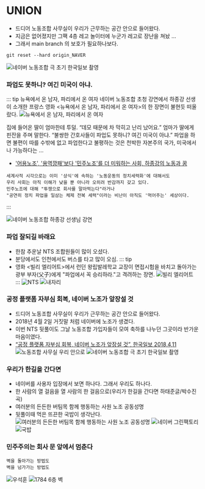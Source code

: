 # UNION
- 드디어 노동조합 사무실이 우리가 근무하는 공간 안으로 들어왔다.
- 지금은 없어졌지만 그팩 4층 레고 놀이터에 누군가 레고로 장난을 쳐놨 ...
- 그래서 main branch 의 보호가 필요하나보다.
``` NAVER
git reset --hard origin_NAVER
```
![네이버 노동조합 극 초기 한국일보 촬영](../../images/naverunion/logo.jpeg)

### 파업도 못하니? 여긴 미국이 아냐.
::: tip 뉴욕에서 온 남자, 파리에서 온 여자
네이버 노동조합 초청 강연에서 하종강 선생이 소개한 프랑스 영화 <뉴욕에서 온 남자, 파리에서 온 여자>의 한 장면이 불현듯 떠올랐다.
![뉴욕에서 온 남자, 파리에서 온 여자](../../images/naverunion/ny.jpeg)

집에 들어온 딸이 엄마한테 투덜. “데모 때문에 차 막히고 난리 났어요.” 엄마가 딸에게 핀잔을 주며 말한다. “불쌍한 간호사들이 파업도 못하니? 여긴 미국이 아냐.” 파업을 하면 불편이 따를 수밖에 없고 파업한다고 불평하는 것은 천박한 자본주의 국가, 미국에서나 가능하다는 ...

- ['어용노조', '용역깡패'보다 '민주노조'를 더 미워하는 사회, 하종강의 노동과 꿈](http://hadream.com/xe/move/3548)

``` union
세계사적 시각으로는 이미 '상식'에 속하는 '노동운동의 정치세력화'에 대해서도
우리 사회는 아직 이해가 낮을 뿐 아니라 오히려 반감까지 갖고 있다. 
민주노조에 대해 "투쟁으로 회사를 말아먹는다"라거나 
"공연히 정치 파업을 일삼는 체제 전복 세력"이라는 비난이 아직도 '먹어주는' 세상이다.
```
:::

![네이버 노동조합 하종강 선생님 강연](../../images/naverunion/hjk.jpeg)

### 파업 잘되길 바래요
- 한참 추운날 NTS 조합원들이 많이 오셨다.
- 분당에서도 인천에서도 버스를 타고 많이 오심.
::: tip
- 영화 <빌리 엘리어트>에서 런던 왕립발레학교 교장이 면접시험을 바치고 돌아가는 광부 부자(父子)에게 "파업에서 꼭 승리하라."고 격려하는 장면.
![빌리 엘리어트](../../images/naverunion/b.jpeg)
:::
![NTS](../../images/naverunion/nts.jpeg)
![내자리](../../images/naverunion/desk2.jpeg)

### 공정 플랫폼 자부심 회복, 네이버 노조가 앞장설 것
- 드디어 노동조합 사무실이 우리가 근무하는 공간 안으로 들어왔다.
- 2018년 4월 2일 거짓말 처럼 네이버에 노조가 생겼다.
- 이번 NTS 뒷풀이도 그날 노동조합 가입자들이 모여 축하를 나누던 그곳이라 반가운 마음이였다.
- [“공정 플랫폼 자부심 회복, 네이버 노조가 앞장설 것”, 한국일보 2018,4,11](https://www.hankookilbo.com/News/Read/201804110457391978)
![노동조합 사무실 우리 안으로](../../images/naverunion/4f.jpeg)
![네이버 노동조합 극 초기 한국일보 촬영](../../images/naverunion/hknews.jpeg)


### 우리가 한길을 간다면
- 네이버를 사용자 입장에서 보면 하나다. 그래서 우리도 하나다.
- 한 사람의 열 걸음을 열 사람의 한 걸음으로(우리가 한길을 간다면 하태준글/박수진 곡)
- 여러분의 든든한 버팀목 함께 행동하는 사원 노조 공동성명
- 뒷풀이때 먹은 뜨끈한 국밥이 생각난다.
![여러분의 든든한 버팀목 함께 행동하는 사원 노조 공동성명](../../images/naverunion/4f-b-b.jpeg)
![네이버 그린팩토리](../../images/naverunion/gp.jpeg)
![국밥](../../images/naverunion/gb2.jpeg)

### 민주주의는 회사 문 앞에서 멈춘다
```
벽을 돌아가는 방법도
벽을 넘가가는 방법도
```
![우석훈](../../images/naverunion/woo.jpeg)
![1784 6층 벽](../../images/naverunion/w.jpeg)